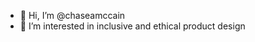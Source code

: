 - 👋 Hi, I’m @chaseamccain
- 👀 I’m interested in inclusive and ethical product design

<!---
chaseamccain/chaseamccain is a ✨ special ✨ repository because its `README.md` (this file) appears on your GitHub profile.
You can click the Preview link to take a look at your changes.
--->
